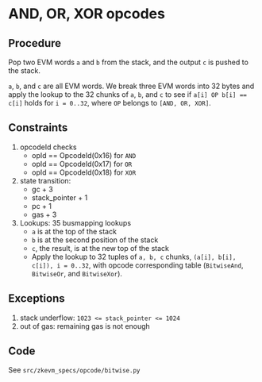 # AND, OR, XOR opcodes

## Procedure

Pop two EVM words `a` and `b` from the stack, and the output `c` is pushed to
the stack.

`a`, `b`, and `c` are all EVM words. We break three EVM words into 32 bytes and
apply the lookup to the 32 chunks of `a`, `b`, and `c` to see if
`a[i] OP b[i] == c[i]` holds for `i = 0..32`, where `OP` belongs to
`[AND, OR, XOR]`.

## Constraints

1. opcodeId checks
   - opId == OpcodeId(0x16) for `AND`
   - opId == OpcodeId(0x17) for `OR`
   - opId == OpcodeId(0x18) for `XOR`
2. state transition:
   - gc + 3
   - stack_pointer + 1
   - pc + 1
   - gas + 3
3. Lookups: 35 busmapping lookups
   - `a` is at the top of the stack
   - `b` is at the second position of the stack
   - `c`, the result, is at the new top of the stack
   - Apply the lookup to 32 tuples of `a, b, c` chunks,
     `(a[i], b[i], c[i]), i = 0..32`, with opcode corresponding table
     (`BitwiseAnd`, `BitwiseOr`, and `BitwiseXor`).

## Exceptions

1. stack underflow: `1023 <= stack_pointer <= 1024`
2. out of gas: remaining gas is not enough

## Code

See `src/zkevm_specs/opcode/bitwise.py`
